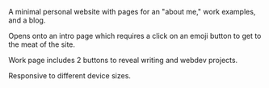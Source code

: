 A minimal personal website with pages for an "about me," work examples, and a blog.

Opens onto an intro page which requires a click on an emoji button to get to the meat of the site.

Work page includes 2 buttons to reveal writing and webdev projects.

Responsive to different device sizes.